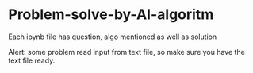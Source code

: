 # Problem-solve-by-AI-algoritm

Each ipynb file has question, algo mentioned as well as solution

Alert: some problem read input from text file, so make sure you have the text file ready.
